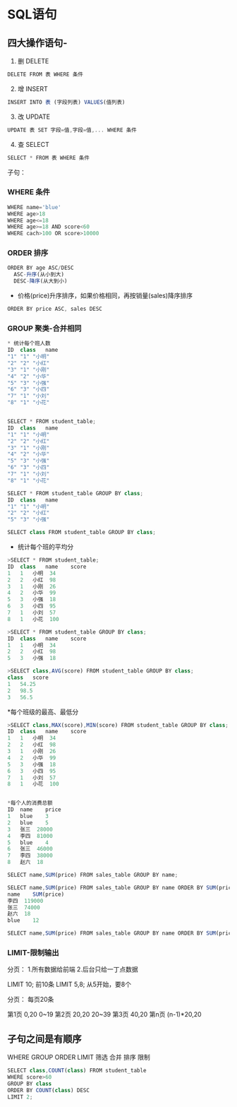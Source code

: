 # SQL语句

## 四大操作语句-

1. 删	DELETE

```js
DELETE FROM 表 WHERE 条件
```

2. 增	INSERT

```js
INSERT INTO 表 (字段列表) VALUES(值列表)
```

3. 改	UPDATE

```js
UPDATE 表 SET 字段=值,字段=值,... WHERE 条件
```

4. 查	SELECT

```js
SELECT * FROM 表 WHERE 条件
```


子句：
### WHERE 条件

```js
WHERE name='blue'
WHERE age>18
WHERE age<=18
WHERE age>=18 AND score<60
WHERE cach>100 OR score>10000
```

### ORDER 排序

```js
ORDER BY age ASC/DESC
  ASC-升序(从小到大)
  DESC-降序(从大到小)
```

* 价格(price)升序排序，如果价格相同，再按销量(sales)降序排序

```js
ORDER BY price ASC, sales DESC
```


### GROUP	聚类-合并相同

```js
* 统计每个班人数
ID	class	name
"1"	"1"	"小明"
"2"	"2"	"小红"
"3"	"1"	"小刚"
"4"	"2"	"小华"
"5"	"3"	"小强"
"6"	"3"	"小四"
"7"	"1"	"小刘"
"8"	"1"	"小花"


SELECT * FROM student_table;
ID	class	name
"1"	"1"	"小明"
"2"	"2"	"小红"
"3"	"1"	"小刚"
"4"	"2"	"小华"
"5"	"3"	"小强"
"6"	"3"	"小四"
"7"	"1"	"小刘"
"8"	"1"	"小花"

SELECT * FROM student_table GROUP BY class;
ID	class	name
"1"	"1"	"小明"
"2"	"2"	"小红"
"5"	"3"	"小强"

SELECT class FROM student_table GROUP BY class;
```

* 统计每个班的平均分

```js
>SELECT * FROM student_table;
ID	class	name	score
1	1	小明	34
2	2	小红	98
3	1	小刚	26
4	2	小华	99
5	3	小强	18
6	3	小四	95
7	1	小刘	57
8	1	小花	100

>SELECT * FROM student_table GROUP BY class;
ID	class	name	score
1	1	小明	34
2	2	小红	98
5	3	小强	18

>SELECT class,AVG(score) FROM student_table GROUP BY class;
class	score
1	54.25
2	98.5
3	56.5
```

*每个班级的最高、最低分

```js
>SELECT class,MAX(score),MIN(score) FROM student_table GROUP BY class;
ID	class	name	score
1	1	小明	34
2	2	小红	98
3	1	小刚	26
4	2	小华	99
5	3	小强	18
6	3	小四	95
7	1	小刘	57
8	1	小花	100


*每个人的消费总额
ID	name	price
1	blue	3
2	blue	5
3	张三	28000
4	李四	81000
5	blue	4
6	张三	46000
7	李四	38000
8	赵六	18

SELECT name,SUM(price) FROM sales_table GROUP BY name;

SELECT name,SUM(price) FROM sales_table GROUP BY name ORDER BY SUM(price) DESC;
name	SUM(price)
李四	119000
张三	74000
赵六	18
blue	12

SELECT name,SUM(price) FROM sales_table GROUP BY name ORDER BY SUM(price) ASC;
```

### LIMIT-限制输出

分页：
1.所有数据给前端
2.后台只给一丁点数据

LIMIT 10;	前10条
LIMIT 5,8;	从5开始，要8个

分页：
每页20条

第1页	0,20	0~19
第2页	20,20	20~39
第3页	40,20
第n页	(n-1)*20,20


## 子句之间是有顺序
WHERE GROUP ORDER LIMIT
筛选  合并  排序  限制

```js
SELECT class,COUNT(class) FROM student_table
WHERE score>60
GROUP BY class
ORDER BY COUNT(class) DESC
LIMIT 2;
```
